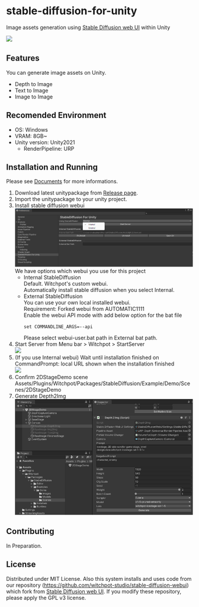 # stable-diffusion-for-unity

Image assets generation using [Stable Diffusion web UI](https://github.com/AUTOMATIC1111/stable-diffusion-webui) within Unity

![](Images/depth2imgsample.png)    

## Features
You can generate image assets on Unity.
- Depth to Image
- Text to Image
- Image to Image

## Recomended Environment
- OS: Windows
- VRAM: 8GB~
- Unity version: Unity2021
    - RenderPipeline: URP

## Installation and Running
Please see [Documents](https://docs.witchpot.com/) for more informations.

1. Download latest unitypackage from [Release page](https://github.com/witchpot-studio/stable-diffusion-for-unity/releases/tag/v1.2.0).    
2. Import the unitypackage to your unity project.    
3. Install stable diffusion webui    
![](Images/preferences_sd4u.png)
    We have options which webui you use for this project
    - Internal StableDiffusion    
    Default. Witchpot's custom webui.     
    Automatically install stable diffusion when you select Internal.
    - External StableDiffusion    
    You can use your own local installed webui.    
    Requirement: Forked webui from AUTOMATIC1111    
    Enable the webui API mode with add below option for the bat file    
        ```
        set COMMANDLINE_ARGS=--api
        ```    
        Please select webui-user.bat path in External bat path.    
4. Start Server from Menu bar > Witchpot > StartServer     
![](Images/startserver.png)
5. (If you use Internal webui) Wait until installation finished on CommandPrompt: local URL shown when the installation finished    
![](Images/setup.png)
6. Confirm 2DStageDemo scene    
    Assets/Plugins/Witchpot/Packages/StableDiffusion/Example/Demo/Scenes/2DStageDemo
7. Generate Depth2Img     
![](Images/depth2img.png)


## Contributing
In Preparation.

## License
Distributed under MIT License.
Also this system installs and uses code from our repository (https://github.com/witchpot-studio/stable-diffusion-webui) which fork from [Stable Diffusion web UI](https://github.com/AUTOMATIC1111/stable-diffusion-webui).
If you modify these repository, please apply the GPL v3 license.


